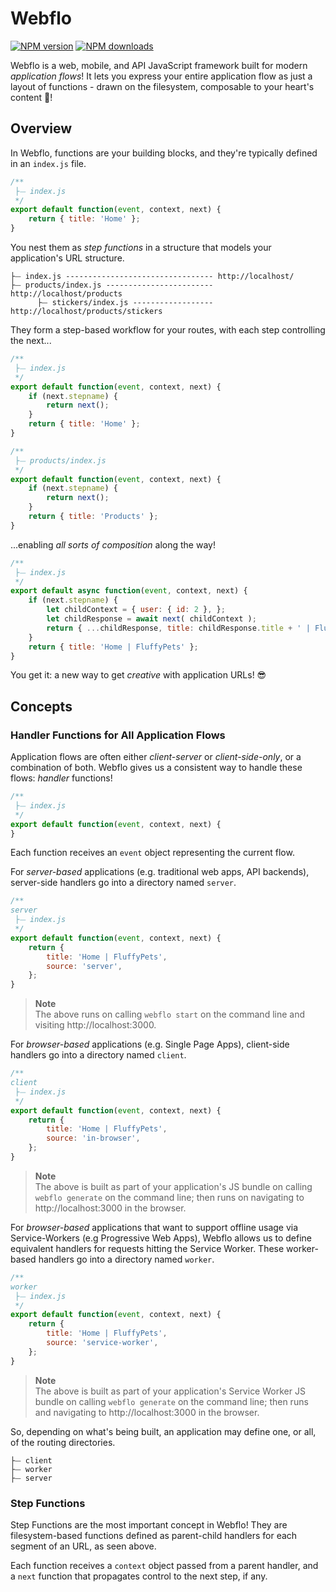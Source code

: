 # Webflo

<!-- BADGES/ -->

<span class="badge-npmversion"><a href="https://npmjs.org/package/@web-native-js/observables" title="View this project on NPM"><img src="https://img.shields.io/npm/v/@web-native-js/observables.svg" alt="NPM version" /></a></span>
<span class="badge-npmdownloads"><a href="https://npmjs.org/package/@web-native-js/observables" title="View this project on NPM"><img src="https://img.shields.io/npm/dm/@web-native-js/observables.svg" alt="NPM downloads" /></a></span>

<!-- /BADGES -->

Webflo is a web, mobile, and API JavaScript framework built for modern *application flows*! It lets you express your entire application flow as just a layout of functions - drawn on the filesystem, composable to your heart's content 🍉!

## Overview

In Webflo, functions are your building blocks, and they're typically defined in an `index.js` file.

```js
/**
 ├⏤ index.js
 */
export default function(event, context, next) {
    return { title: 'Home' };
}
```

You nest them as *step functions* in a structure that models your application's URL structure.

```shell
├⏤ index.js --------------------------------- http://localhost/
├⏤ products/index.js ------------------------ http://localhost/products
      ├⏤ stickers/index.js ------------------ http://localhost/products/stickers
```

They form a step-based workflow for your routes, with each step controlling the next...

```js
/**
 ├⏤ index.js
 */
export default function(event, context, next) {
    if (next.stepname) {
        return next();
    }
    return { title: 'Home' };
}
```

```js
/**
 ├⏤ products/index.js
 */
export default function(event, context, next) {
    if (next.stepname) {
        return next();
    }
    return { title: 'Products' };
}
```
    
...enabling *all sorts of composition* along the way!

```js
/**
 ├⏤ index.js
 */
export default async function(event, context, next) {
    if (next.stepname) {
        let childContext = { user: { id: 2 }, };
        let childResponse = await next( childContext );
        return { ...childResponse, title: childResponse.title + ' | FluffyPets' };
    }
    return { title: 'Home | FluffyPets' };
}
```

You get it: a new way to get *creative* with application URLs! 😎

## Concepts

### Handler Functions for All Application Flows

Application flows are often either *client-server* or *client-side-only*, or a combination of both. Webflo gives us a consistent way to handle these flows: *handler* functions!

```js
/**
 ├⏤ index.js
 */
export default function(event, context, next) {
}
```
Each function receives an `event` object representing the current flow.

For *server-based* applications (e.g. traditional web apps, API backends), server-side handlers go into a directory named `server`.

```js
/**
server
 ├⏤ index.js
 */
export default function(event, context, next) {
    return {
        title: 'Home | FluffyPets',
        source: 'server',
    };
}
```

> **Note**
> <br>The above runs on calling `webflo start` on the command line and visiting http://localhost:3000.
 
For *browser-based* applications (e.g. Single Page Apps), client-side handlers go into a directory named `client`.

```js
/**
client
 ├⏤ index.js
 */
export default function(event, context, next) {
    return {
        title: 'Home | FluffyPets',
        source: 'in-browser',
    };
}
```

> **Note**
> <br>The above is built as part of your application's JS bundle on calling `webflo generate` on the command line; then runs on navigating to http://localhost:3000 in the browser.
 
For *browser-based* applications that want to support offline usage via Service-Workers (e.g Progressive Web Apps), Webflo allows us to define equivalent handlers for requests hitting the Service Worker. These worker-based handlers go into a directory named `worker`.

```js
/**
worker
 ├⏤ index.js
 */
export default function(event, context, next) {
    return {
        title: 'Home | FluffyPets',
        source: 'service-worker',
    };
}
```

> **Note**
> <br>The above is built as part of your application's Service Worker JS bundle on calling `webflo generate` on the command line; then runs and navigating to http://localhost:3000 in the browser.

So, depending on what's being built, an application may define one, or all, of the routing directories.

```shell
├⏤ client
├⏤ worker
├⏤ server
```

### Step Functions

Step Functions are the most important concept in Webflo! They are filesystem-based functions defined as parent-child handlers for each segment of an URL, as seen above.

Each function receives a `context` object passed from a parent handler, and a `next` function that propagates control to the next step, if any.


